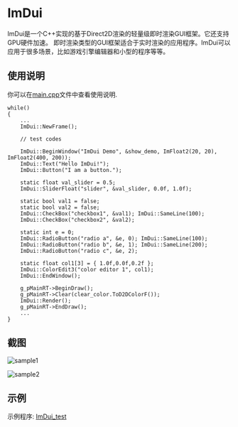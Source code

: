 # ImDui
ImDui是一个C++实现的基于Direct2D渲染的轻量级即时渲染GUI框架。它还支持GPU硬件加速。
即时渲染类型的GUI框架适合于实时渲染的应用程序。ImDui可以应用于很多场景，比如游戏引擎编辑器和小型的程序等等。

## 使用说明
你可以在[main.cpp]()文件中查看使用说明.
```
while()
{
    ...
    ImDui::NewFrame();

    // test codes

	ImDui::BeginWindow("ImDui Demo", &show_demo, ImFloat2(20, 20), ImFloat2(400, 200));
	ImDui::Text("Hello ImDui!");
	ImDui::Button("I am a button.");

	static float val_slider = 0.5;
	ImDui::SliderFloat("slider", &val_slider, 0.0f, 1.0f);

	static bool val1 = false;
	static bool val2 = false;
	ImDui::CheckBox("checkbox1", &val1); ImDui::SameLine(100);
	ImDui::CheckBox("checkbox2", &val2);

	static int e = 0;
	ImDui::RadioButton("radio a", &e, 0); ImDui::SameLine(100);
	ImDui::RadioButton("radio b", &e, 1); ImDui::SameLine(200);
	ImDui::RadioButton("radio c", &e, 2);

	static float col1[3] = { 1.0f,0.0f,0.2f };
	ImDui::ColorEdit3("color editor 1", col1);
	ImDui::EndWindow();

    g_pMainRT->BeginDraw();
    g_pMainRT->Clear(clear_color.ToD2DColorF());
    ImDui::Render();
    g_pMainRT->EndDraw();
    ...
}
```

## 截图
![sample1]()

![sample2]()

## 示例
示例程序: [ImDui_test]()
